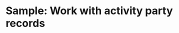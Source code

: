 # Sample: Work with activity party records

<!-- https://docs.microsoft.com/en-us/dynamics365/customer-engagement/developer/sample-work-activity-party-records -->